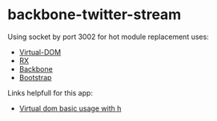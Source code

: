 # backbone-twitter-stream

Using socket by port 3002 for hot module replacement
uses:
 - [Virtual-DOM](https://github.com/Matt-Esch/virtual-dom)
 - [RX](https://github.com/Reactive-Extensions/RxJS)
 - [Backbone](http://backbonejs.org/)
 - [Bootstrap](http://getbootstrap.com/)

Links helpfull for this app:
 - [Virtual dom basic usage with h](http://ricostacruz.com/cheatsheets/virtual-dom.html)
